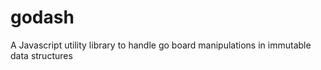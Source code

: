 godash
======

A Javascript utility library to handle go board manipulations in immutable data structures
